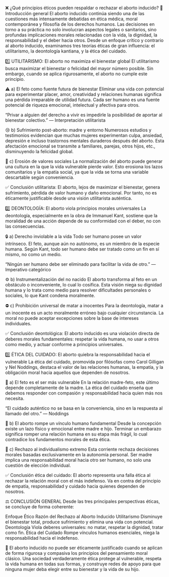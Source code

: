 ❌ ¿Qué principios éticos pueden respaldar o rechazar el aborto inducido?
📌 Introducción general
El aborto inducido continúa siendo una de las cuestiones más intensamente debatidas en ética médica, moral contemporánea y filosofía de los derechos humanos. Las decisiones en torno a su práctica no solo involucran aspectos legales o sanitarios, sino profundas implicaciones morales relacionadas con la vida, la dignidad, la responsabilidad y el deber hacia otros. Desde un enfoque crítico y contrario al aborto inducido, examinamos tres teorías éticas de gran influencia: el utilitarismo, la deontología kantiana, y la ética del cuidado.

1️⃣ UTILITARISMO: El aborto no maximiza el bienestar global
El utilitarismo busca maximizar el bienestar o felicidad del mayor número posible. Sin embargo, cuando se aplica rigurosamente, el aborto no cumple este principio.

⚠️ a) El feto como fuente futura de bienestar
Eliminar una vida con potencial para experimentar placer, amor, creatividad y relaciones humanas significa una pérdida irreparable de utilidad futura. Cada ser humano es una fuente potencial de riqueza emocional, intelectual y afectiva para otros.

“Privar a alguien del derecho a vivir es impedirle la posibilidad de aportar al bienestar colectivo.” — Interpretación utilitarista

😢 b) Sufrimiento post-aborto: madre y entorno
Numerosos estudios y testimonios evidencian que muchas mujeres experimentan culpa, ansiedad, depresión e incluso trastornos mentales duraderos después del aborto. Esta afectación emocional se transmite a familiares, parejas, otros hijos, etc., disminuyendo la felicidad global.

🧱 c) Erosión de valores sociales
La normalización del aborto puede generar una cultura en la que la vida vulnerable pierde valor. Esto erosiona los lazos comunitarios y la empatía social, ya que la vida se torna una variable descartable según conveniencia.

✅ Conclusión utilitarista:
El aborto, lejos de maximizar el bienestar, genera sufrimiento, pérdida de valor humano y daño emocional. Por tanto, no es éticamente justificable desde una visión utilitarista auténtica.

2️⃣ DEONTOLOGÍA: El aborto viola principios morales universales
La deontología, especialmente en la obra de Immanuel Kant, sostiene que la moralidad de una acción depende de su conformidad con el deber, no con las consecuencias.

🔒 a) Derecho inviolable a la vida
Todo ser humano posee un valor intrínseco. El feto, aunque aún no autónomo, es un miembro de la especie humana. Según Kant, todo ser humano debe ser tratado como un fin en sí mismo, no como un medio.

“Ningún ser humano debe ser eliminado para facilitar la vida de otro.” — Imperativo categórico

⚙️ b) Instrumentalización del no nacido
El aborto transforma al feto en un obstáculo o inconveniente, lo cual lo cosifica. Esta visión niega su dignidad humana y lo trata como medio para resolver dificultades personales o sociales, lo que Kant condena moralmente.

⛔ c) Prohibición universal de matar a inocentes
Para la deontología, matar a un inocente es un acto moralmente erróneo bajo cualquier circunstancia. La moral no puede aceptar excepciones sobre la base de intereses individuales.

✅ Conclusión deontológica:
El aborto inducido es una violación directa de deberes morales fundamentales: respetar la vida humana, no usar a otros como medio, y actuar conforme a principios universales.

3️⃣ ÉTICA DEL CUIDADO: El aborto quiebra la responsabilidad hacia el vulnerable
La ética del cuidado, promovida por filósofas como Carol Gilligan y Nel Noddings, destaca el valor de las relaciones humanas, la empatía, y la obligación moral hacia aquellos que dependen de nosotros.

👶 a) El feto es el ser más vulnerable
En la relación madre-feto, este último depende completamente de la madre. La ética del cuidado enseña que debemos responder con compasión y responsabilidad hacia quien más nos necesita.

“El cuidado auténtico no se basa en la conveniencia, sino en la respuesta al llamado del otro.” — Noddings

🤱 b) El aborto rompe un vínculo humano fundamental
Desde la concepción existe un lazo físico y emocional entre madre e hijo. Terminar un embarazo significa romper una relación humana en su etapa más frágil, lo cual contradice los fundamentos morales de esta ética.

🤝 c) Rechazo al individualismo extremo
Esta corriente rechaza decisiones morales basadas exclusivamente en la autonomía personal. Ser madre implica una responsabilidad moral hacia otro ser humano, no solo una cuestión de elección individual.

✅ Conclusión ética del cuidado:
El aborto representa una falla ética al rechazar la relación moral con el más indefenso. Va en contra del principio de empatía, responsabilidad y cuidado hacia quienes dependen de nosotros.

⚖️ CONCLUSIÓN GENERAL
Desde las tres principales perspectivas éticas, se concluye de forma coherente:

Enfoque Ético	Razón del Rechazo al Aborto Inducido
Utilitarismo	Disminuye el bienestar total, produce sufrimiento y elimina una vida con potencial.
Deontología	Viola deberes universales: no matar, respetar la dignidad, tratar como fin.
Ética del Cuidado	Rompe vínculos humanos esenciales, niega la responsabilidad hacia el indefenso.

🛑 El aborto inducido no puede ser éticamente justificado cuando se aplican de forma rigurosa y compasiva los principios del pensamiento moral clásico. Una sociedad verdaderamente ética protege al vulnerable, respeta la vida humana en todas sus formas, y construye redes de apoyo para que ninguna mujer deba elegir entre su bienestar y la vida de su hijo.